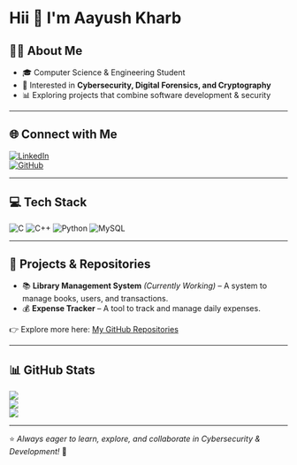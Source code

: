 # Hii 👋 I'm Aayush Kharb  

## 👨‍💻 About Me  
- 🎓 Computer Science & Engineering Student  
- 🔐 Interested in **Cybersecurity, Digital Forensics, and Cryptography**  
- 📊 Exploring projects that combine software development & security  

---

## 🌐 Connect with Me  
[![LinkedIn](https://img.shields.io/badge/LinkedIn-%230077B5.svg?style=for-the-badge&logo=linkedin&logoColor=white)](https://www.linkedin.com/in/aayush-kharb-b91827346/)  
[![GitHub](https://img.shields.io/badge/GitHub-%23121011.svg?style=for-the-badge&logo=github&logoColor=white)](https://github.com/AayushKharb)  

---

## 💻 Tech Stack  
![C](https://img.shields.io/badge/C-%2300599C.svg?style=for-the-badge&logo=c&logoColor=white)
![C++](https://img.shields.io/badge/C++-%2300599C.svg?style=for-the-badge&logo=c%2B%2B&logoColor=white)
![Python](https://img.shields.io/badge/Python-%233776AB.svg?style=for-the-badge&logo=python&logoColor=white)
![MySQL](https://img.shields.io/badge/MySQL-%2300f.svg?style=for-the-badge&logo=mysql&logoColor=white)

---

## 📂 Projects & Repositories  
- 📚 **Library Management System** *(Currently Working)* – A system to manage books, users, and transactions.  
- 💰 **Expense Tracker** – A tool to track and manage daily expenses.  

👉 Explore more here: [My GitHub Repositories](https://github.com/AayushKharb?tab=repositories)

---

## 📊 GitHub Stats  
![](https://github-readme-stats.vercel.app/api?username=AayushKharb&theme=dark&hide_border=false&include_all_commits=true&count_private=true)  
![](https://github-readme-streak-stats.herokuapp.com/?user=AayushKharb&theme=dark&hide_border=false)  
![](https://github-readme-stats.vercel.app/api/top-langs/?username=AayushKharb&theme=dark&hide_border=false&layout=compact)  

---

⭐️ *Always eager to learn, explore, and collaborate in Cybersecurity & Development!* 🚀
